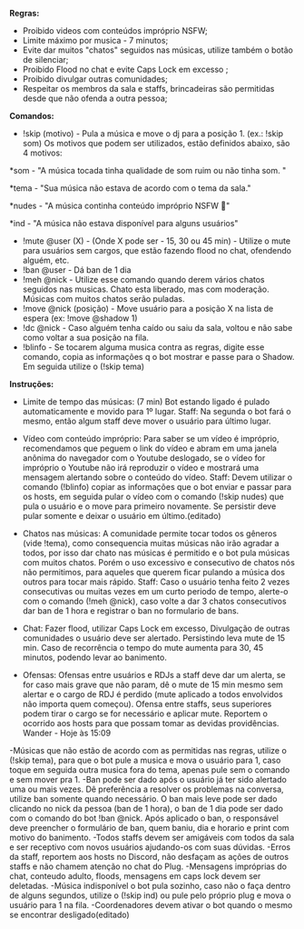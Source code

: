 **Regras:**
- Proibido videos com conteúdos impróprio NSFW;
- Limite máximo por musica - 7 minutos;
- Evite dar muitos "chatos" seguidos nas músicas, utilize também o botão de silenciar;
- Proibido Flood no chat e evite Caps Lock em excesso ;
- Proibido divulgar outras comunidades;
- Respeitar os membros da sala e staffs, brincadeiras são permitidas desde que não ofenda a outra pessoa;

**Comandos:**
- !skip (motivo) - Pula a música e move o dj para a posição 1. (ex.: !skip som)
Os motivos que podem ser utilizados, estão definidos abaixo, são 4 motivos: 

*som - "A música tocada tinha qualidade de som ruim ou não tinha som. "

*tema - "Sua música não estava de acordo com o tema da sala."

*nudes - "A música continha conteúdo impróprio NSFW :underage:"

*ind - "A música não estava disponível para alguns usuários"

- !mute @user (X) - (Onde X pode ser - 15, 30 ou 45 min) - Utilize o mute para usuários sem cargos, que estão fazendo flood no chat, ofendendo alguém, etc.
- !ban @user - Dá ban de 1 dia
- !meh @nick - Utilize esse comando quando derem vários chatos seguidos nas musicas. Chato esta liberado, mas com moderação. Músicas com muitos chatos serão puladas. 
- !move @nick (posição) - Move usuário para a posição X na lista de espera (ex: !move @shadow 1)
- !dc @nick - Caso alguém tenha caído ou saiu da sala, voltou e não sabe como voltar a sua posição na fila.
- !blinfo - Se tocarem alguma musica contra as regras, digite esse comando, copia as informações q o bot mostrar e passe para o Shadow. Em seguida utilize o (!skip tema)

**Instruções:**
- Limite de tempo das músicas: (7 min)
Bot estando ligado é pulado automaticamente e movido para 1º lugar.
Staff: Na segunda o bot fará o mesmo, então algum staff deve mover o usuário para último lugar.

- Vídeo com conteúdo impróprio:
Para saber se um vídeo é impróprio, recomendamos que peguem o link do vídeo e abram em uma janela anônima do navegador com o Youtube deslogado, se o vídeo for impróprio o Youtube não irá reproduzir o vídeo e mostrará uma mensagem alertando sobre o conteúdo do vídeo.
Staff: Devem utilizar o comando (!blinfo) copiar as informações que o bot enviar e passar para os hosts, em seguida pular o vídeo com o comando (!skip nudes) que pula o usuário e o move para primeiro novamente. Se persistir deve pular somente e deixar o usuário em último.(editado)

- Chatos nas músicas:
A comunidade permite tocar todos os gêneros (vide !tema), como consequencia muitas músicas não irão agradar a todos, por isso dar chato nas músicas é permitido e o bot pula músicas com muitos chatos. Porém o uso excessivo e consecutivo de chatos nós não permitimos, para aqueles que querem ficar pulando a música dos outros para tocar mais rápido.
Staff: Caso o usuário tenha feito 2 vezes consecutivas ou muitas vezes em um curto periodo de tempo, alerte-o com o comando (!meh @nick), caso volte a dar 3 chatos consecutivos dar ban de 1 hora e registrar o ban no formulario de bans.

- Chat:
Fazer flood, utilizar Caps Lock em excesso, Divulgação de outras comunidades o usuário deve ser alertado. Persistindo leva mute de 15 min. Caso de recorrência o tempo do mute aumenta para 30, 45 minutos, podendo levar ao banimento.

- Ofensas:
Ofensas entre usuários e RDJs a staff deve dar um alerta, se for caso mais grave que não param, dê o mute de 15 min mesmo sem alertar e o cargo de RDJ é perdido (mute aplicado a todos envolvidos não importa quem começou).
Ofensa entre staffs, seus superiores podem tirar o cargo se for necessário e aplicar mute. Reportem o ocorrido aos hosts para que possam tomar as devidas providências.
Wander - Hoje às 15:09

-Músicas que não estão de acordo com as permitidas nas regras, utilize o (!skip tema), para que o bot pule a musica e mova o usuário para 1, caso toque em seguida outra musica fora do tema, apenas pule sem o comando e sem mover pra 1.
-Ban pode ser dado após o usuário já ter sido alertado uma ou mais vezes. Dê preferência a resolver os problemas na conversa, utilize ban somente quando necessário. O ban mais leve pode ser dado clicando no nick da pessoa (ban de 1 hora), o ban de 1 dia pode ser dado com o comando do bot !ban @nick. Após aplicado o ban, o responsável deve preencher o formulário de ban, quem baniu, dia e horario e print com motivo do banimento.
-Todos staffs devem ser amigáveis com todos da sala e ser receptivo com novos usuários ajudando-os com suas dúvidas.
-Erros da staff, reportem aos hosts no Discord, não desfaçam as ações de outros staffs e não chamem atenção no chat do Plug.
-Mensagens impróprias do chat, conteudo adulto, floods, mensagens em caps lock devem ser deletadas.
-Música indisponível o bot pula sozinho, caso não o faça dentro de alguns segundos, utilize o (!skip ind) ou pule pelo próprio plug e mova o usuário para 1 na fila.
-Coordenadores devem ativar o bot quando o mesmo se encontrar desligado(editado)
